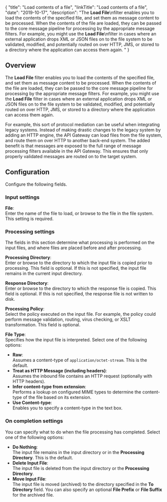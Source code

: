 {
"title": "Load contents of a file",
"linkTitle": "Load contents of a file",
"date": "2019-10-17",
"description": "The **Load File**\\nfilter enables you to load the contents of the specified file, and set them as message content to be processed. When the contents of the file are loaded, they can be passed to the core message pipeline for processing by the appropriate message filters. For example, you might use the **Load File**\\nfilter in cases where an external application drops XML or JSON files on to the file system to be validated, modified, and potentially routed on over HTTP, JMS, or stored to a directory where the application can access them again. "
}
﻿
<div id="p_conversion_load_file_over">

Overview
--------

The **Load File**
filter enables you to load the contents of the specified file, and set them as message content to be processed. When the contents of the file are loaded, they can be passed to the core message pipeline for processing by the appropriate message filters. For example, you might use the **Load File**
filter in cases where an external application drops XML or JSON files on to the file system to be validated, modified, and potentially routed on over HTTP, JMS, or stored to a directory where the application can access them again.

For example, this sort of protocol mediation can be useful when integrating legacy systems. Instead of making drastic changes to the legacy system by adding an HTTP engine, the API Gateway can load files from the file system, and route them on over HTTP to another back-end system. The added benefit is that messages are exposed to the full range of message processing filters available in the API Gateway. This ensures that only properly validated messages are routed on to the target system.

</div>

<div id="p_conversion_load_file_conf">

Configuration
-------------

Configure the following fields.

<div id="p_conversion_load_file_input">

### Input settings

**File**:\
Enter the name of the file to load, or browse to the file in the file system. This setting is required.

</div>

<div id="p_conversion_load_file_output">

### Processing settings

The fields in this section determine what processing is performed on the input files, and where files are placed before and after processing.

**Processing Directory**:\
Enter or browse to the directory to which the input file is copied prior to processing. This field is optional. If this is not specified, the input file remains in the current input directory.

**Response Directory**:\
Enter or browse to the directory to which the response file is copied. This field is optional. If this is not specified, the response file is not written to disk.

**Processing Policy**:\
Select the policy executed on the input file. For example, the policy could perform message validation, routing, virus checking, or XSLT transformation. This field is optional.

**File Type**:\
Specifies how the input file is interpreted. Select one of the following options:

-   **Raw**:\
    Assumes a content-type of `application/octet-stream`. This is the default.
-   **Treat as HTTP Message (including headers)**:\
    Assumes the inbound file contains an HTTP request (optionally with HTTP headers).
-   **Infer content-type from extension**:\
    Performs a lookup on configured MIME types to determine the content-type of the file based on its extension.
-   **Use Content-type**:\
    Enables you to specify a content-type in the text box.

</div>

<div id="p_conversion_load_file_comp">

### On completion settings

You can specify what to do when the file processing has completed. Select one of the following options:

-   **Do Nothing**:\
    The input file remains in the input directory or in the **Processing Directory**. This is the default.
-   **Delete Input File**:\
    The input file is deleted from the input directory or the **Processing Directory**.
-   **Move Input File**:\
    The input file is moved (archived) to the directory specified in the **To Directory**
    field. You can also specify an optional **File Prefix**
    or **File Suffix**
    for the archived file.

</div>

</div>
